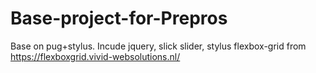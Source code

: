 # Base-project-for-Prepros
Base on pug+stylus. Incude jquery, slick slider, stylus flexbox-grid from https://flexboxgrid.vivid-websolutions.nl/
